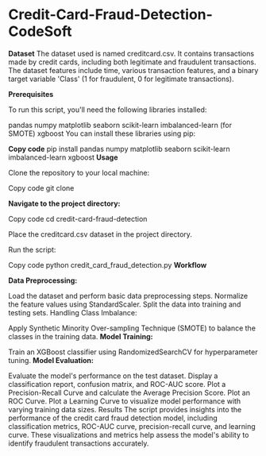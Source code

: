 # Credit-Card-Fraud-Detection-CodeSoft
**Dataset**
The dataset used is named creditcard.csv.
It contains transactions made by credit cards, including both legitimate and fraudulent transactions.
The dataset features include time, various transaction features, and a binary target variable 'Class' (1 for fraudulent, 0 for legitimate transactions).


**Prerequisites**

To run this script, you'll need the following libraries installed:

pandas
numpy
matplotlib
seaborn
scikit-learn
imbalanced-learn (for SMOTE)
xgboost
You can install these libraries using pip:


**Copy code**
pip install pandas numpy matplotlib seaborn scikit-learn imbalanced-learn xgboost
**Usage**

Clone the repository to your local machine:


Copy code
git clone <repository-url>

**Navigate to the project directory:**


Copy code
cd credit-card-fraud-detection

Place the creditcard.csv dataset in the project directory.

Run the script:


Copy code
python credit_card_fraud_detection.py
**Workflow**

**Data Preprocessing:**

Load the dataset and perform basic data preprocessing steps.
Normalize the feature values using StandardScaler.
Split the data into training and testing sets.
Handling Class Imbalance:

Apply Synthetic Minority Over-sampling Technique (SMOTE) to balance the classes in the training data.
**Model Training:**

Train an XGBoost classifier using RandomizedSearchCV for hyperparameter tuning.
**Model Evaluation:**

Evaluate the model's performance on the test dataset.
Display a classification report, confusion matrix, and ROC-AUC score.
Plot a Precision-Recall Curve and calculate the Average Precision Score.
Plot an ROC Curve.
Plot a Learning Curve to visualize model performance with varying training data sizes.
Results
The script provides insights into the performance of the credit card fraud detection model, including classification metrics, ROC-AUC curve, precision-recall curve, and learning curve. These visualizations and metrics help assess the model's ability to identify fraudulent transactions accurately.

